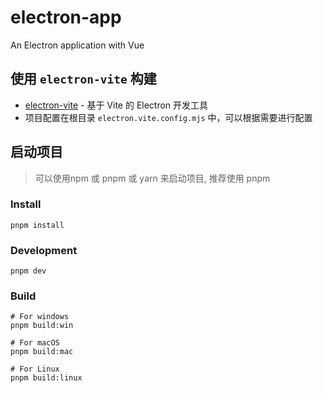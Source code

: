 # electron-app

An Electron application with Vue

## 使用 `electron-vite` 构建

- [electron-vite](https://cn.electron-vite.org/guide/) - 基于 Vite 的 Electron 开发工具
- 项目配置在根目录 `electron.vite.config.mjs` 中，可以根据需要进行配置

## 启动项目

> 可以使用npm 或 pnpm 或 yarn 来启动项目, 推荐使用 pnpm

### Install

```shell
pnpm install
```

### Development

```shell
pnpm dev
```

### Build

```shell
# For windows
pnpm build:win

# For macOS
pnpm build:mac

# For Linux
pnpm build:linux
```
